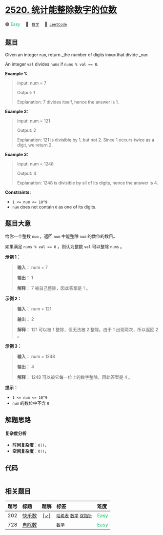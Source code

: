 # [2520. 统计能整除数字的位数](https://leetcode.com/problems/count-the-digits-that-divide-a-number)

🟢 <font color=#15bd66>Easy</font>&emsp; 🔖&ensp; [`数学`](/tag/math.md)&emsp; 🔗&ensp;[`LeetCode`](https://leetcode.com/problems/count-the-digits-that-divide-a-number)

## 题目

Given an integer `num`, return _the number of digits in`num` that divide
_`num`.

An integer `val` divides `nums` if `nums % val == 0`.



**Example 1:**

> Input: num = 7
> 
> Output: 1
> 
> Explanation: 7 divides itself, hence the answer is 1.

**Example 2:**

> Input: num = 121
> 
> Output: 2
> 
> Explanation: 121 is divisible by 1, but not 2. Since 1 occurs twice as a digit, we return 2.

**Example 3:**

> Input: num = 1248
> 
> Output: 4
> 
> Explanation: 1248 is divisible by all of its digits, hence the answer is 4.

**Constraints:**

  * `1 <= num <= 10^9`
  * `num` does not contain `0` as one of its digits.


## 题目大意

给你一个整数 `num` ，返回 `num` 中能整除 `num` 的数位的数目。

如果满足 `nums % val == 0` ，则认为整数 `val` 可以整除 `nums` 。



**示例 1：**

> 
> 
> 
> 
> 
> **输入：** num = 7
> 
> **输出：** 1
> 
> **解释：** 7 被自己整除，因此答案是 1 。
> 
> 

**示例 2：**

> 
> 
> 
> 
> 
> **输入：** num = 121
> 
> **输出：** 2
> 
> **解释：** 121 可以被 1 整除，但无法被 2 整除。由于 1 出现两次，所以返回 2 。
> 
> 

**示例 3：**

> 
> 
> 
> 
> 
> **输入：** num = 1248
> 
> **输出：** 4
> 
> **解释：** 1248 可以被它每一位上的数字整除，因此答案是 4 。
> 
> 



**提示：**

  * `1 <= num <= 10^9`
  * `num` 的数位中不含 `0`


## 解题思路

#### 复杂度分析

- **时间复杂度**：`O()`，
- **空间复杂度**：`O()`，

## 代码

```javascript

```

## 相关题目

<!-- prettier-ignore -->
| 题号 | 标题 | 题解 | 标签 | 难度 |
| :------: | :------ | :------: | :------ | :------ |
| 202 | [快乐数](https://leetcode.com/problems/happy-number) | [[✓]](/problem/0202.md) |  [`哈希表`](/tag/hash-table.md) [`数学`](/tag/math.md) [`双指针`](/tag/two-pointers.md) | <font color=#15bd66>Easy</font> |
| 728 | [自除数](https://leetcode.com/problems/self-dividing-numbers) |  |  [`数学`](/tag/math.md) | <font color=#15bd66>Easy</font> |